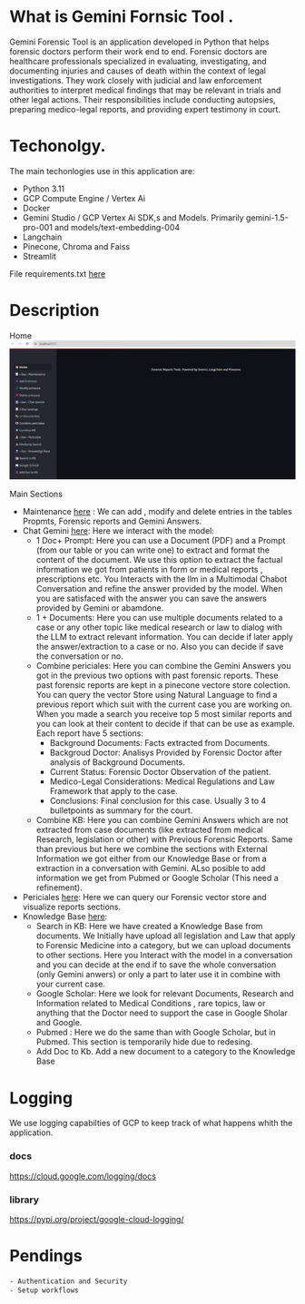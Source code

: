 # What is Gemini Fornsic Tool .
Gemini Forensic Tool is an application developed in Python that helps forensic doctors perform their work end to end. Forensic doctors are healthcare professionals specialized in evaluating, investigating, and documenting injuries and causes of death within the context of legal investigations. They work closely with judicial and law enforcement authorities to interpret medical findings that may be relevant in trials and other legal actions. Their responsibilities include conducting autopsies, preparing medico-legal reports, and providing expert testimony in court.


# Techonolgy.

The main techonlogies use in this application are:
- Python 3.11
- GCP Compute Engine / Vertex Ai
- Docker
- Gemini Studio / GCP Vertex Ai SDK,s and Models. Primarily gemini-1.5-pro-001 and models/text-embedding-004
- Langchain
- Pinecone, Chroma and Faiss
- Streamlit

File requirements.txt [here](requirements.txt)



# Description
Home 
![alt text](docs/images/home.png)

Main Sections
- Maintenance [here](docs/maintenance.md) : We can add , modify and delete entries in the tables Propmts, Forensic reports and Gemini Answers.
- Chat Gemini [here](docs/chat_gemini.md): Here we interact with the model:
    - 1 Doc+ Prompt: Here you can use a Document (PDF) and a Prompt (from our table or you can write one) to extract and format the content of the document. We use this option to extract the factual information we got from patients in form or medical reports , prescriptions etc. You Interacts with the llm in a Multimodal Chabot Conversation and refine the answer provided by the model. When you are satisfaced with the answer you can save the answers provided by Gemini or abamdone.
    - 1 + Documents:  Here you can use multiple documents related to a case or any other topic like medical research or law to dialog with the LLM to extract relevant information. You can decide if later apply the answer/extraction to a case or no. Also you can decide if save the conversation or no.
    - Combine periciales: Here you can combine the Gemini Answers you got in the previous two options with past forensic reports. These past forensic reports are kept in a pinecone vectore store colection. You can query the vector Store using Natural Language to find a previous report which suit with the current case you are working on. When you made a search you receive top 5 most similar reports and you can look at their content to decide if that can be use as example. 
    Each report have 5 sections:
        - Background Documents: Facts extracted from Documents.
        - Backgroud Doctor: Analisys Provided by Forensic Doctor after analysis of Background Documents.
        - Current Status: Forensic Doctor Observation of the patient.
        - Medico-Legal Considerations: Medical Regulations and Law Framework that apply to the case.
        - Conclusions: Final conclusion for this case. Usually 3 to 4 bulletpoints as summary for the court.
    - Combine KB: Here you can combine Gemini Answers which are not extracted from case documents (like extracted from medical Research, legislation or other) with Previous Forensic Reports. Same than previous but here we combine the sections with External Information we got either from our Knowledge Base or from a extraction in a conversation with Gemini. ALso posible to add information we get from Pubmed or Google Scholar (This need a refinement).
- Periciales [here](docs/Periciales.md): Here we can query our Forensic vector store and visualize reports sections.
- Knowledge Base [here](docs/KB.md):
    - Search in KB: Here we have created a Knowledge Base from documents. We Initially have upload all legislation and Law that apply to Forensic Medicine into a category, but we can upload documents to other sections. Here you Interact with the model in a conversation and you can decide at the end if to save the whole conversation (only Gemini anwers) or only a part to later use it in combine with your current case.
    - Google Scholar: Here we look for relevant Documents, Research and Information related to Medical Conditions , rare topics, law or anything that the Doctor need to support the case in Google Sholar and Google.
    - Pubmed : Here we do the same than with Google Scholar, but in Pubmed. This section is temporarily hide due to redesing.
    - Add Doc to Kb. Add a new document to a category to the Knowledge Base

# Logging
We use logging capabilties of GCP to keep track of what happens whith the application.
### docs
https://cloud.google.com/logging/docs
### library
https://pypi.org/project/google-cloud-logging/

# Pendings
    - Authentication and Security
    - Setup workflows